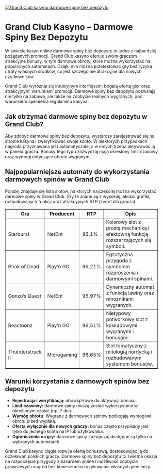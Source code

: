 [![Grand Club kasyno darmowe spiny bez depozytu](https://123-caf.pages.dev/gitsignup.png)](https://vrmoo.ru/Bt82HjjY)

<h1>Grand Club Kasyno – Darmowe Spiny Bez Depozytu</h1> <p>W świecie kasyn online darmowe spiny bez depozytu to jedna z najbardziej pożądanych promocji. Grand Club kasyno oferuje swoim graczom atrakcyjne bonusy, w tym darmowe obroty, które można wykorzystać na popularnych automatach. Dzięki nim można przetestować gry bez ryzyka utraty własnych środków, co jest szczególnie atrakcyjne dla nowych użytkowników.</p> <p>Grand Club wyróżnia się intuicyjnym interfejsem, bogatą ofertą gier oraz atrakcyjnymi warunkami promocji. Darmowe spiny bez depozytu pozwalają nie tylko na zabawę, ale także na zdobycie realnych wygranych, pod warunkiem spełnienia regulaminu kasyna.</p>  <h2>Jak otrzymać darmowe spiny bez depozytu w Grand Club?</h2> <p>Aby zdobyć darmowe spiny bez depozytu, wystarczy zarejestrować się na stronie kasyna i zweryfikować swoje konto. W niektórych przypadkach nagroda przyznawana jest automatycznie, a w innych trzeba aktywować ją w panelu gracza. Bonusy tego typu zazwyczaj mają określony limit czasowy oraz wymogi dotyczące obrotu wygranymi.</p>  <h2>Najpopularniejsze automaty do wykorzystania darmowych spinów w Grand Club</h2> <p>Poniżej znajduje się lista slotów, na których najczęściej można wykorzystać darmowe spiny w Grand Club. Gry te znane są z wysokiej jakości grafiki, rozbudowanych funkcji oraz atrakcyjnych RTP (zwrot dla gracza):</p>  <table border="1" cellpadding="8" cellspacing="0">   <thead>     <tr>       <th>Gra</th>       <th>Producent</th>       <th>RTP</th>       <th>Opis</th>     </tr>   </thead>   <tbody>     <tr>       <td>Starburst</td>       <td>NetEnt</td>       <td>96,1%</td>       <td>Kolorowy slot z prostą mechaniką i efektowną funkcją rozszerzających się symboli.</td>     </tr>     <tr>       <td>Book of Dead</td>       <td>Play’n GO</td>       <td>96,21%</td>       <td>Egzotyczna przygoda z symbolem rozproszenia i darmowymi spinami.</td>     </tr>     <tr>       <td>Gonzo’s Quest</td>       <td>NetEnt</td>       <td>95,97%</td>       <td>Dynamiczny automat z funkcją lawiny oraz mnożnikami wygranych.</td>     </tr>     <tr>       <td>Reactoonz</td>       <td>Play’n GO</td>       <td>96,51%</td>       <td>Nietypowy potworkowy slot z kaskadowymi wygranymi i bonusami.</td>     </tr>     <tr>       <td>Thunderstruck II</td>       <td>Microgaming</td>       <td>96,65%</td>       <td>Slot tematyczny z mitologią nordycką i rozbudowanym systemem bonusów.</td>     </tr>   </tbody> </table>  <h2>Warunki korzystania z darmowych spinów bez depozytu</h2> <ul>   <li><strong>Rejestracja i weryfikacja:</strong> obowiązkowe do aktywacji bonusu.</li>   <li><strong>Limit czasowy:</strong> darmowe spiny muszą zostać wykorzystane w określonym czasie (np. 7 dni).</li>   <li><strong>Wymóg obrotu:</strong> Wygrane z darmowych spinów podlegają wymogowi obrotu przed wypłatą.</li>   <li><strong>Oferta wyłącznie dla nowych graczy:</strong> bonus często przypisany jest tylko do jednego konta na IP lub użytkownika.</li>   <li><strong>Ograniczenia na gry:</strong> darmowe spiny zazwyczaj dostępne są tylko na wybranych automatach.</li> </ul>  <p>Grand Club kasyno ciągle rozwija ofertę bonusową, dostosowując ją do oczekiwań polskich graczy. Darmowe spiny bez depozytu to świetna okazja na rozpoczęcie przygody z hazardem online i możliwość zdobycia prawdziwych nagród bez konieczności ryzykowania własnych pieniędzy.</p>